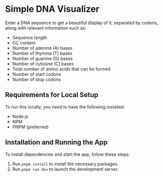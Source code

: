 # Simple DNA Visualizer

Enter a DNA sequence to get a beautiful display of it, separated by codons, along with relevant information such as:

- Sequence length
- GC content
- Number of adenine (A) bases
- Number of thymine (T) bases
- Number of guanine (G) bases
- Number of cytosine (C) bases
- Total number of amino acids that can be formed
- Number of start codons
- Number of stop codons

## Requirements for Local Setup

To run this locally, you need to have the following installed:

- Node.js
- NPM
- PNPM (preferred)

## Installation and Running the App

To install dependencies and start the app, follow these steps:

1. Run `pnpm install` to install the necessary packages.
2. Run `pnpm run dev` to launch the development server.
